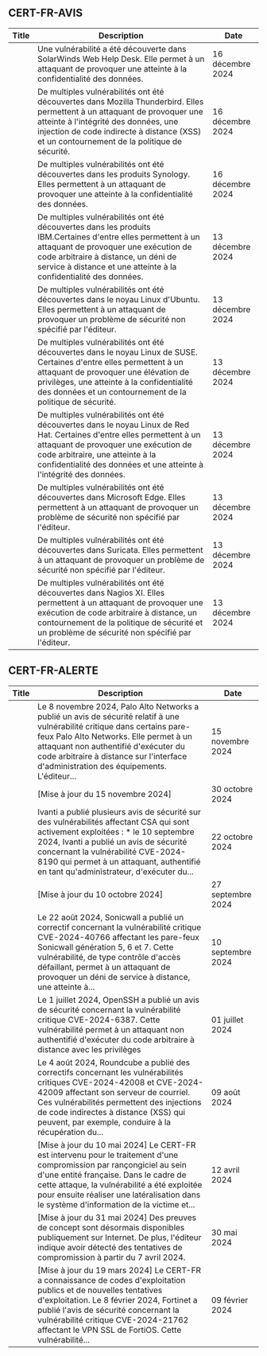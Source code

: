 
## CERT-FR-AVIS
|Title|Description|Date|
|---|---|---|
| [](https://www.cert.ssi.gouv.fr/avis/CERTFR-2024-AVI-1084/) | Une vulnérabilité a été découverte dans SolarWinds Web Help Desk. Elle permet à un attaquant de provoquer une atteinte à la confidentialité des données. | 16 décembre 2024 |
| [](https://www.cert.ssi.gouv.fr/avis/CERTFR-2024-AVI-1083/) | De multiples vulnérabilités ont été découvertes dans Mozilla Thunderbird. Elles permettent à un attaquant de provoquer une atteinte à l'intégrité des données, une injection de code indirecte à distance (XSS) et un contournement de la politique de sécurité. | 16 décembre 2024 |
| [](https://www.cert.ssi.gouv.fr/avis/CERTFR-2024-AVI-1082/) | De multiples vulnérabilités ont été découvertes dans les produits Synology. Elles permettent à un attaquant de provoquer une atteinte à la confidentialité des données. | 16 décembre 2024 |
| [](https://www.cert.ssi.gouv.fr/avis/CERTFR-2024-AVI-1081/) | De multiples vulnérabilités ont été découvertes dans les produits IBM.Certaines d'entre elles permettent à un attaquant de provoquer une exécution de code arbitraire à distance, un déni de service à distance et une atteinte à la confidentialité des données. | 13 décembre 2024 |
| [](https://www.cert.ssi.gouv.fr/avis/CERTFR-2024-AVI-1080/) | De multiples vulnérabilités ont été découvertes dans le noyau Linux d'Ubuntu. Elles permettent à un attaquant de provoquer un problème de sécurité non spécifié par l'éditeur. | 13 décembre 2024 |
| [](https://www.cert.ssi.gouv.fr/avis/CERTFR-2024-AVI-1079/) | De multiples vulnérabilités ont été découvertes dans le noyau Linux de SUSE. Certaines d'entre elles permettent à un attaquant de provoquer une élévation de privilèges, une atteinte à la confidentialité des données et un contournement de la politique de sécurité. | 13 décembre 2024 |
| [](https://www.cert.ssi.gouv.fr/avis/CERTFR-2024-AVI-1078/) | De multiples vulnérabilités ont été découvertes dans le noyau Linux de Red Hat. Certaines d'entre elles permettent à un attaquant de provoquer une exécution de code arbitraire, une atteinte à la confidentialité des données et une atteinte à l'intégrité des données. | 13 décembre 2024 |
| [](https://www.cert.ssi.gouv.fr/avis/CERTFR-2024-AVI-1077/) | De multiples vulnérabilités ont été découvertes dans Microsoft Edge. Elles permettent à un attaquant de provoquer un problème de sécurité non spécifié par l'éditeur. | 13 décembre 2024 |
| [](https://www.cert.ssi.gouv.fr/avis/CERTFR-2024-AVI-1076/) | De multiples vulnérabilités ont été découvertes dans Suricata. Elles permettent à un attaquant de provoquer un problème de sécurité non spécifié par l'éditeur. | 13 décembre 2024 |
| [](https://www.cert.ssi.gouv.fr/avis/CERTFR-2024-AVI-1075/) | De multiples vulnérabilités ont été découvertes dans Nagios XI. Elles permettent à un attaquant de provoquer une exécution de code arbitraire à distance, un contournement de la politique de sécurité et un problème de sécurité non spécifié par l'éditeur. | 13 décembre 2024 |
## CERT-FR-ALERTE
|Title|Description|Date|
|---|---|---|
| [](https://www.cert.ssi.gouv.fr/alerte/CERTFR-2024-ALE-015/) | Le 8 novembre 2024, Palo Alto Networks a publié un avis de sécurité relatif à une vulnérabilité critique dans certains pare-feux Palo Alto Networks. Elle permet à un attaquant non authentifié d'exécuter du code arbitraire à distance sur l'interface d'administration des équipements. L'éditeur... | 15 novembre 2024 |
| [](https://www.cert.ssi.gouv.fr/alerte/CERTFR-2024-ALE-014/) | [Mise à jour du 15 novembre 2024] | 30 octobre 2024 |
| [](https://www.cert.ssi.gouv.fr/alerte/CERTFR-2024-ALE-013/) | Ivanti a publié plusieurs avis de sécurité sur des vulnérabilités affectant CSA qui sont activement exploitées : * le 10 septembre 2024, Ivanti a publié un avis de sécurité concernant la vulnérabilité CVE-2024-8190 qui permet à un attaquant, authentifié en tant qu'administrateur, d'exécuter du... | 22 octobre 2024 |
| [](https://www.cert.ssi.gouv.fr/alerte/CERTFR-2024-ALE-012/) | [Mise à jour du 10 octobre 2024] | 27 septembre 2024 |
| [](https://www.cert.ssi.gouv.fr/alerte/CERTFR-2024-ALE-011/) | Le 22 août 2024, Sonicwall a publié un correctif concernant la vulnérabilité critique CVE-2024-40766 affectant les pare-feux Sonicwall génération 5, 6 et 7. Cette vulnérabilité, de type contrôle d'accès défaillant, permet à un attaquant de provoquer un déni de service à distance, une atteinte à... | 10 septembre 2024 |
| [](https://www.cert.ssi.gouv.fr/alerte/CERTFR-2024-ALE-009/) | Le 1 juillet 2024, OpenSSH a publié un avis de sécurité concernant la vulnérabilité critique CVE-2024-6387. Cette vulnérabilité permet à un attaquant non authentifié d'exécuter du code arbitraire à distance avec les privilèges  | 01 juillet 2024 |
| [](https://www.cert.ssi.gouv.fr/alerte/CERTFR-2024-ALE-010/) | Le 4 août 2024, Roundcube a publié des correctifs concernant les vulnérabilités critiques CVE-2024-42008 et CVE-2024-42009 affectant son serveur de courriel. Ces vulnérabilités permettent des injections de code indirectes à distance (XSS) qui peuvent, par exemple, conduire à la récupération du... | 09 août 2024 |
| [](https://www.cert.ssi.gouv.fr/alerte/CERTFR-2024-ALE-006/) | [Mise à jour du 10 mai 2024] Le CERT-FR est intervenu pour le traitement d'une compromission par rançongiciel au sein d'une entité française. Dans le cadre de cette attaque, la vulnérabilité a été exploitée pour ensuite réaliser une latéralisation dans le système d'information de la victime et... | 12 avril 2024 |
| [](https://www.cert.ssi.gouv.fr/alerte/CERTFR-2024-ALE-008/) | [Mise à jour du 31 mai 2024] Des preuves de concept sont désormais disponibles publiquement sur Internet. De plus, l'éditeur indique avoir détecté des tentatives de compromission à partir du 7 avril 2024.  | 30 mai 2024 |
| [](https://www.cert.ssi.gouv.fr/alerte/CERTFR-2024-ALE-004/) | [Mise à jour du 19 mars 2024] Le CERT-FR a connaissance de codes d'exploitation publics et de nouvelles tentatives d'exploitation. Le 8 février 2024, Fortinet a publié l'avis de sécurité concernant la vulnérabilité critique CVE-2024-21762 affectant le VPN SSL de FortiOS. Cette vulnérabilité... | 09 février 2024 |
